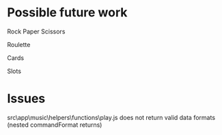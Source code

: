 # Possible future work

Rock Paper Scissors

Roulette

Cards

Slots

# Issues

src\app\music\helpers\functions\play.js does not return valid data formats (nested commandFormat returns)